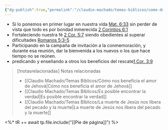 ```yaml
---
{"dg-publish":true,"permalink":"/claudio-machado/temas-biblicos/como-demostrar-agradecimiento-por-el-sacrificio-de-jesus/"}
---
```


- Si lo ponemos en primer lugar en nuestra vida [Mat. 6:33](https://wol.jw.org/es/wol/bc/r4/lp-s/2025244/19/0) sin perder de vista que todo es por bondad inmerecida [2 Corintios 6:1](https://wol.jw.org/es/wol/bc/r4/lp-s/2025244/21/0)
- Fortaleciendo nuestra fé  [2 Cor. 5:7](https://wol.jw.org/es/wol/b/r4/lp-s/nwtsty/47/5#v=47:5:7) siendo obedientes al superar dificultades [Romanos 5:3-5](https://wol.jw.org/es/wol/bc/r4/lp-s/2025244/23/0) 
- Participando en la campaña de invitación a la conmemoración, y durante esa reunión, dar la bienvenida a los nuevos o los que hace tiempo no se reúnen.
- predicando y enseñando a otros los beneficios del rescate[1 Cor. 3:9](https://wol.jw.org/es/wol/bc/r4/lp-s/2025244/27/0)  



> [!notasrelacionadas] Notas relacionadas
> - [[Claudio Machado/Temas Bíblicos/Cómo nos beneficia el amor de Jehová\|Cómo nos beneficia el amor de Jehová]]
> - [[Claudio Machado/Temas Bíblicos/Es posible encontrar la verdad\|Es posible encontrar la verdad]]
> - [[Claudio Machado/Temas Bíblicos/La muerte de Jesús nos libera del pecado y la muerte\|La muerte de Jesús nos libera del pecado y la muerte]]

<%* tR += await tp.file.include("[[Pie de página]]") %>

